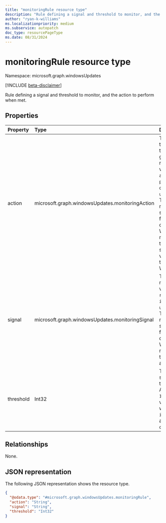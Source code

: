 ```yaml
---
title: "monitoringRule resource type"
description: "Rule defining a signal and threshold to monitor, and the action to perform when met."
author: "ryan-k-williams"
ms.localizationpriority: medium
ms.subservice: autopatch
doc_type: resourcePageType
ms.date: 08/31/2024
---
```


# monitoringRule resource type

Namespace: microsoft.graph.windowsUpdates

[!INCLUDE [beta-disclaimer](../../includes/beta-disclaimer.md)]

Rule defining a signal and threshold to monitor, and the action to perform when met.

## Properties
|Property|Type|Description|
|:---|:---|:---|
|action|microsoft.graph.windowsUpdates.monitoringAction|The action triggered when the threshold for the given signal is reached. Possible values are: `alertError`, `pauseDeployment`, `offerFallback`, `unknownFutureValue`. The `offerFallback` member is only supported on feature update deployments of Windows 11 and must be paired with the `ineligible` signal. The fallback version offered is the version 22H2 of Windows 10.|
|signal|microsoft.graph.windowsUpdates.monitoringSignal|The signal to monitor. Possible values are: `rollback`, `ineligible`, `unknownFutureValue`. The `ineligible` member is only supported on feature update deployments of Windows 11 and must be paired with the `offerFallback` action.|
|threshold|Int32|The threshold for a signal at which to trigger the action. An integer from `1` to `100` (inclusive). This value is ignored when the signal is `ineligible` and the action is `offerFallback`.|

## Relationships
None.

## JSON representation
The following JSON representation shows the resource type.
<!-- {
  "blockType": "resource",
  "@odata.type": "microsoft.graph.windowsUpdates.monitoringRule"
}
-->
``` json
{
  "@odata.type": "#microsoft.graph.windowsUpdates.monitoringRule",
  "action": "String",
  "signal": "String",
  "threshold": "Int32"
}
```
